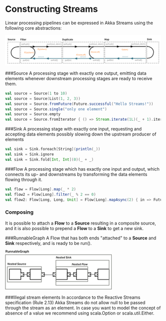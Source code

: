 # Constructing Streams 

Linear processing pipelines can be expressed in Akka Streams using the following core abstractions:

![Graph Stages](graph_stage_chain2.png)

###Source
A processing stage with exactly one output, emitting data elements whenever downstream processing stages are ready to receive them.

```scala
val source = Source(1 to 10)
val source = Source(List(1, 2, 3))
val source = Source.fromFuture(Future.successful("Hello Streams!"))
val source = Source.single("only one element")
val source = Source.empty
val source = Source.fromIterator { () => Stream.iterate(1L)(_ + 1).iterator }
```

###Sink
A processing stage with exactly one input, requesting and accepting data elements possibly slowing down the upstream producer of elements
```scala
val sink = Sink.foreach[String](println(_))
val sink = Sink.ignore
val sink = Sink.fold[Int, Int](0)(_ + _) 
```
###Flow
A processing stage which has exactly one input and output, which connects its up- and downstreams by transforming the data elements flowing through it.
```scala
val flow = Flow[Long].map(_ * 2)
val flow2 = Flow[Long].filter(_ % 2 == 0)
val flow2: Flow[Long, Long, Unit] = Flow[Long].mapAsync(2) { in => Future.successful[Long](in * 2) }
```
### Composing
It is possible to attach a **Flow** to a **Source** resulting in a composite source, and it is also possible to prepend a **Flow** to a **Sink** to get a new sink.


###RunnableGraph
A Flow that has both ends "attached" to a **Source** and **Sink** respectively, and is ready to be run().

![Composed Source](composed-source.png)


###Illegal stream elements
In accordance to the Reactive Streams specification (Rule 2.13) Akka Streams do not allow null to be passed through the stream as an element. In case you want to model the concept of absence of a value we recommend using scala.Option or scala.util.Either.





